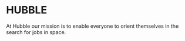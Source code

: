 # HUBBLE
At Hubble our mission is to enable everyone to orient themselves in the search for jobs in space.
